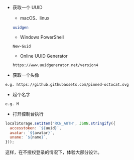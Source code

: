 - 获取一个 UUID
  - macOS、linux
  ```sh
  uuidgen
  ```

  - Windows PowerShell
  ```ps1
  New-Guid
  ```

  - Online UUID Generator
  ```
  https://www.uuidgenerator.net/version4
  ```

- 获取一个头像
```
e.g. https://github.githubassets.com/pinned-octocat.svg
```

- 起个名字
```
e.g. M
```

- 打开控制台执行
```js
localStorage.setItem('RCN_AUTH', JSON.stringify({
  accesstoken: `${uuid}`,
  avatar: `${avatar}`,
  uname: `${name}`,
}));
```

这样，在不授权登录的情况下，体验大部分设计。